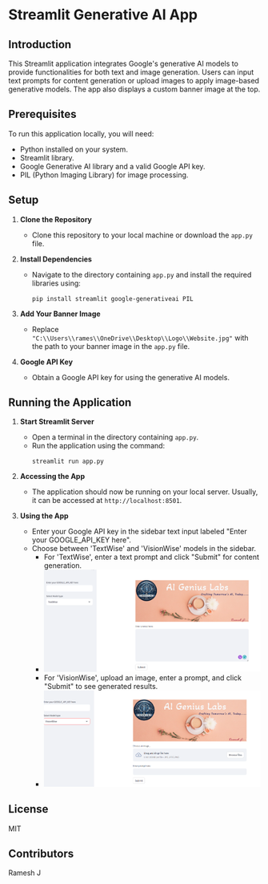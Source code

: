 # Streamlit Generative AI App

## Introduction
This Streamlit application integrates Google's generative AI models to provide functionalities for both text and image generation. Users can input text prompts for content generation or upload images to apply image-based generative models. The app also displays a custom banner image at the top.

## Prerequisites
To run this application locally, you will need:
- Python installed on your system.
- Streamlit library.
- Google Generative AI library and a valid Google API key.
- PIL (Python Imaging Library) for image processing.

## Setup
1. **Clone the Repository**
   - Clone this repository to your local machine or download the `app.py` file.

2. **Install Dependencies**
   - Navigate to the directory containing `app.py` and install the required libraries using:
     ```
     pip install streamlit google-generativeai PIL
     ```

3. **Add Your Banner Image**
   - Replace `"C:\\Users\\rames\\OneDrive\\Desktop\\Logo\\Website.jpg"` with the path to your banner image in the `app.py` file.

4. **Google API Key**
   - Obtain a Google API key for using the generative AI models.

## Running the Application
1. **Start Streamlit Server**
   - Open a terminal in the directory containing `app.py`.
   - Run the application using the command:
     ```
     streamlit run app.py
     ```

2. **Accessing the App**
   - The application should now be running on your local server. Usually, it can be accessed at `http://localhost:8501`.

3. **Using the App**
   - Enter your Google API key in the sidebar text input labeled "Enter your GOOGLE_API_KEY here".
   - Choose between 'TextWise' and 'VisionWise' models in the sidebar.
     - For 'TextWise', enter a text prompt and click "Submit" for content generation.
     - ![Alt text](images/SS_1.png)
     - For 'VisionWise', upload an image, enter a prompt, and click "Submit" to see generated results.
     -  ![Alt text](images/SS_2.png)

## License
MIT

## Contributors
Ramesh J
